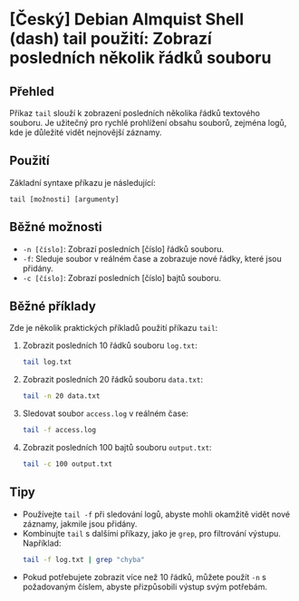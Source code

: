 # [Český] Debian Almquist Shell (dash) tail použití: Zobrazí posledních několik řádků souboru

## Přehled
Příkaz `tail` slouží k zobrazení posledních několika řádků textového souboru. Je užitečný pro rychlé prohlížení obsahu souborů, zejména logů, kde je důležité vidět nejnovější záznamy.

## Použití
Základní syntaxe příkazu je následující:

```
tail [možnosti] [argumenty]
```

## Běžné možnosti
- `-n [číslo]`: Zobrazí posledních [číslo] řádků souboru.
- `-f`: Sleduje soubor v reálném čase a zobrazuje nové řádky, které jsou přidány.
- `-c [číslo]`: Zobrazí posledních [číslo] bajtů souboru.

## Běžné příklady
Zde je několik praktických příkladů použití příkazu `tail`:

1. Zobrazit posledních 10 řádků souboru `log.txt`:
   ```sh
   tail log.txt
   ```

2. Zobrazit posledních 20 řádků souboru `data.txt`:
   ```sh
   tail -n 20 data.txt
   ```

3. Sledovat soubor `access.log` v reálném čase:
   ```sh
   tail -f access.log
   ```

4. Zobrazit posledních 100 bajtů souboru `output.txt`:
   ```sh
   tail -c 100 output.txt
   ```

## Tipy
- Používejte `tail -f` při sledování logů, abyste mohli okamžitě vidět nové záznamy, jakmile jsou přidány.
- Kombinujte `tail` s dalšími příkazy, jako je `grep`, pro filtrování výstupu. Například:
  ```sh
  tail -f log.txt | grep "chyba"
  ```
- Pokud potřebujete zobrazit více než 10 řádků, můžete použít `-n` s požadovaným číslem, abyste přizpůsobili výstup svým potřebám.